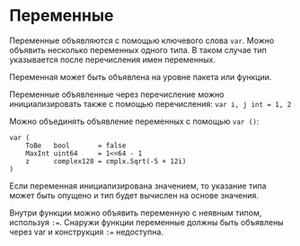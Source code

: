 # Переменные

Переменные объявляются с помощью ключевого слова `var`. Можно объявить несколько переменных одного типа. В таком случае тип указывается после перечисления имен переменных.

Переменная может быть объявлена на уровне пакета или функции.

Переменные объявленные через перечисление можно инициализировать также с помощью перечисления:
`var i, j int = 1, 2`

Можно объединять объявление переменных с помощью `var ()`:
```
var (
	ToBe   bool       = false
	MaxInt uint64     = 1<<64 - 1
	z      complex128 = cmplx.Sqrt(-5 + 12i)
)
```

Если переменная инициализирована значением, то указание типа может быть опущено и тип будет вычислен на основе значения.

Внутри функции можно объявить переменную с неявным типом, используя `:=`. Снаружи функции переменные должны быть объявлены через var и конструкция `:=` недоступна.

